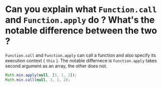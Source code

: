 # Can you explain what `Function.call` and `Function.apply` do ? What's the notable difference between the two ?
`Function.call` and `Function.apply` can call a function and also specify its execution context ( `this` ).
The notable differnece is `Function.apply` takes second argument as an array, the other does not.

```js
Math.min.apply(null, [3, 1, 2]);
Math.min.call(null, 3, 1, 2);
```
